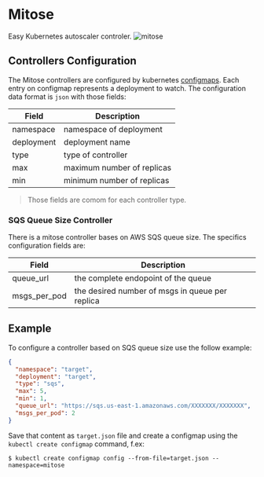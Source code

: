 # Mitose
Easy Kubernetes autoscaler controler.
![mitose](http://biologianet.uol.com.br/upload/conteudo/images/na-mitose-uma-celula-mae-origina-duas-celulas-filhas-com-mesmo-numero-cromossomos-5964d9200973d.jpg)

## Controllers Configuration
The Mitose controllers are configured by kubernetes [configmaps](https://kubernetes.io/docs/tasks/configure-pod-container/configmap/).
Each entry on configmap represents a deployment to watch.
The configuration data format is `json` with those fields:

Field | Description
----- | -----------
namespace | namespace of deployment
deployment | deployment name
type | type of controller
max | maximum number of replicas
min | minimum number of replicas

> Those fields are comom for each controller type.

### SQS Queue Size Controller
There is a mitose controller bases on AWS SQS queue size.
The specifics configuration fields are:

Field | Description
----- | -----------
queue_url | the complete endopoint of the queue
msgs_per_pod | the desired number of msgs in queue per replica

## Example
To configure a controller based on SQS queue size use the follow example:
```json
{
  "namespace": "target",
  "deployment": "target",
  "type": "sqs",
  "max": 5,
  "min": 1,
  "queue_url": "https://sqs.us-east-1.amazonaws.com/XXXXXXX/XXXXXXX",
  "msgs_per_pod": 2
}
```
Save that content as `target.json` file and create a configmap
using the `kubectl create configmap` command, f.ex:
```shell
$ kubectl create configmap config --from-file=target.json --namespace=mitose
```
